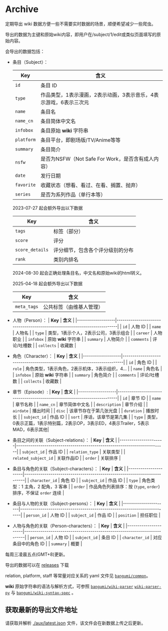 # Archive

定期导出 wiki 数据方便一些不需要实时数据的场景，顺便希望减少一些爬虫。

导出的数据为主键和原始wiki内容，即用户在/subject/1/edit或类似页面填写的原始内容。

会导出的数据包括：

- 条目（Subject）：
  
  | **Key**           | **含义**                                                                 |
  |-------------------|--------------------------------------------------------------------------|
  | `id`              | 条目 ID                                                                  |
  | `type`            | 作品类型，1表示漫画，2表示动画，3表示音乐，4表示游戏，6表示三次元             |
  | `name`            | 条目名                                                                   |
  | `name_cn`         | 条目简体中文名                                                            |
  | `infobox`         | 条目原始 **wiki** 字符串                                                   |
  | `platform`        | 条目平台，即剧场版/TV/Anime等等                                            |
  | `summary`         | 条目简介                                                                  |
  | `nsfw`            | 是否为NSFW（Not Safe For Work，是否含有成人内容）                           |
  | `date`            | 发行日期                                                                  |
  | `favorite`        | 收藏状态（想看、看过、在看、搁置、抛弃）                                     |
  | `series`          | 是否为系列作品（单行本等）                                                  |

  2023-07-27 起会额外导出以下数据

  | **Key**           | **含义**                                                                 |
  |-------------------|--------------------------------------------------------------------------|
  | `tags`            | 标签（部分）                                                              |
  | `score`           | 评分                                                                     |
  | `score_details`   | 评分细节，包含各个评分级别的分布                                            |
  | `rank`            | 类别内排名                                                                |


  2024-08-30 起会正确处理条目名，中文名和原始wiki的html转义。

  
  2025-04-18 起会额外导出以下数据

  | **Key**           | **含义**                                                                 |
  |-------------------|--------------------------------------------------------------------------|
  | `meta_tags`       | 公共标签（由维基人管理）                                                   |


  
- 人物（Person）：
  | **Key**           | **含义**                                                                 |
  |-------------------|--------------------------------------------------------------------------|
  | `id`              | 人物 ID                                                                  |
  | `name`            | 人物名                                                                   |
  | `type`            | 类型，1表示个人，2表示公司，3表示组合                                      |
  | `career`          | 人物职业                                                                  |
  | `infobox`         | 原始 **wiki** 字符串                                                      |
  | `summary`         | 人物简介                                                                  |
  | `comments`        | 评论/吐槽数                                                               |
  | `collects`        | 收藏数                                                                   |

- 角色（Character）：
  | **Key**           | **含义**                                                                 |
  |-------------------|--------------------------------------------------------------------------|
  | `id`              | 角色 ID                                                                  |
  | `role`            | 角色类型，1表示角色，2表示机体，3表示组织，4...                             |
  | `name`            | 角色名                                                                   |
  | `infobox`         | 原始 **wiki** 字符串                                                      |
  | `summary`         | 角色简介                                                                  |
  | `comments`        | 评论/吐槽数                                                               |
  | `collects`        | 收藏数                                                                    |

- 章节（Episode）:
  | **Key**           | **含义**                                                                 |
  |-------------------|--------------------------------------------------------------------------|
  | `id`            | 章节 ID                                                                    |
  | `name`          | 章节名称                                                                    |
  | `name_cn`       | 章节简体中文名                                                               |
  | `description`   | 章节介绍                                                                    |
  | `airdate`       | 播出时间                                                                    |
  | `disc`          | 该章节存在于第几张光盘                                                       |
  | `duration`      | 播放时长                                                                    |
  | `subject_id`    | 作品 ID                                                                     |
  | `sort`          | 序话，该章节是第几集                                                         |
  | `type`          | 类型，0表示正篇，1表示特别篇，2表示OP，3表示ED，4表示Trailer，5表示MAD，6表示其他|

- 条目之间的关联（Subject-relations）：
  | **Key**              | **含义**                                                                 |
  |----------------------|--------------------------------------------------------------------------|
  | `subject_id`         | 作品 ID                                                                  |
  | `relation_type`      | 关联类型                                                                 |
  | `related_subject_id` | 关联作品ID                                                               |
  | `order`              | 关联排序                                                                 |

- 条目与角色的关联（Subject-characters）：
  | **Key**              | **含义**                                                                 |
  |----------------------|--------------------------------------------------------------------------|
  | `character_id`      | 角色 ID                                                                   |
  | `subject_id`        | 作品 ID                                                                   |
  | `type`              | 角色类型：1 主角，2 配角，3 客串                                            |
  | `order`             | 作品角色列表排序：按 (`type`, `order`) 排序，不保证 `order` 连续            |

- 条目与人物的关联（Subject-persons）：
  | **Key**              | **含义**                                                                 |
  |----------------------|--------------------------------------------------------------------------|
  | `person_id`          | 人物 ID                                                                  |
  | `subject_id`         | 作品 ID                                                                  |
  | `position`           | 担任职位                                                                 |

- 人物与角色的关联（Person-characters）：
  | **Key**              | **含义**                                                                 |
  |----------------------|--------------------------------------------------------------------------|
  | `person_id`          | 人物 ID                                                                  |
  | `subject_id`         | 条目 ID                                                                  |
  | `character_id`       | 对应条目中的角色 ID                                                       |
  | `summary`            | 概要                                                                     |

每周三凌晨五点(GMT+8)更新。

导出的数据可以在 [releases](https://github.com/bangumi/Archive/releases/tag/archive) 下载

relation, platform, staff 等常量对应关系的 yaml 文件见 [`bangumi/common`](https://github.com/bangumi/common)。

**wiki** 原始字符串的语法与解析方式，可参照 [`bangumi/wiki-parser`](https://github.com/bangumi/wiki-parser) [`wiki-parser-py`](https://github.com/bangumi/wiki-parser-py) 与 [`bangumi/wiki-syntax-spec`](https://github.com/bangumi/wiki-syntax-spec) 。

## 获取最新的导出文件地址

请获取并解析 [./aux/latest.json](./aux/latest.json) 文件，该文件会在新数据上传之后更新。


